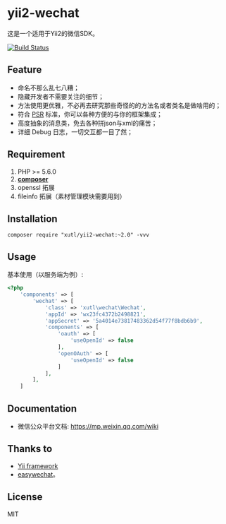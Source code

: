 # yii2-wechat

这是一个适用于Yii2的微信SDK。

[![Build Status](https://travis-ci.org/xutl/yii2-wechat.svg?branch=master)](https://travis-ci.org/xutl/yii2-wechat)

## Feature

 - 命名不那么乱七八糟；
 - 隐藏开发者不需要关注的细节；
 - 方法使用更优雅，不必再去研究那些奇怪的的方法名或者类名是做啥用的；
 - 符合 [PSR](https://github.com/php-fig/fig-standards) 标准，你可以各种方便的与你的框架集成；
 - 高度抽象的消息类，免去各种拼json与xml的痛苦；
 - 详细 Debug 日志，一切交互都一目了然；

## Requirement

1. PHP >= 5.6.0
2. **[composer](https://getcomposer.org/)**
3. openssl 拓展
4. fileinfo 拓展（素材管理模块需要用到）

## Installation

```shell
composer require "xutl/yii2-wechat:~2.0" -vvv
```

## Usage

基本使用（以服务端为例）:

```php
<?php
    'components' => [
        'wechat' => [
            'class' => 'xutl\wechat\Wechat',
            'appId' => 'wx23fc4372b2498821',
            'appSecret' => '5a4014e73817483362d54f77f8bdb6b9',
            'components' => [
                'oauth' => [
                    'useOpenId' => false
                ],
                'openOAuth' => [
                    'useOpenId' => false
                ]
            ],
        ],
    ]
```


## Documentation

- 微信公众平台文档: https://mp.weixin.qq.com/wiki

## Thanks to

* [Yii framework](https://github.com/yiisoft/yii2)
* [easywechat](https://github.com/overtrue/wechat)。

## License

MIT
